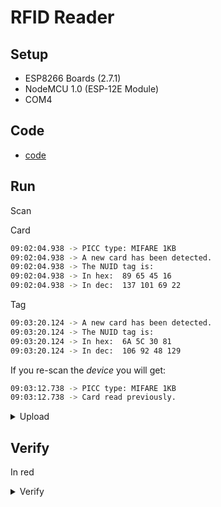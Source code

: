 # RFID Reader

## Setup

- ESP8266 Boards (2.7.1)
- NodeMCU 1.0 (ESP-12E Module)
- COM4

## Code

- [code](ESP8266.ino)

## Run

Scan

Card

```bash
09:02:04.938 -> PICC type: MIFARE 1KB
09:02:04.938 -> A new card has been detected.
09:02:04.938 -> The NUID tag is:
09:02:04.938 -> In hex:  89 65 45 16
09:02:04.938 -> In dec:  137 101 69 22
```

Tag

```bash
09:03:20.124 -> A new card has been detected.
09:03:20.124 -> The NUID tag is:
09:03:20.124 -> In hex:  6A 5C 30 81
09:03:20.124 -> In dec:  106 92 48 129
```

If you re-scan the _device_ you will get:

```bash
09:03:12.738 -> PICC type: MIFARE 1KB
09:03:12.738 -> Card read previously.
```

<details>
<summary>Upload</summary>

```bash
esptool.py v3.0
Serial port COM4
Connecting....
Chip is ESP8266EX
Features: WiFi
Crystal is 26MHz
MAC: f4:cf:a2:d0:48:e7
Uploading stub...
Running stub...
Stub running...
Configuring flash size...
Auto-detected Flash size: 4MB
Compressed 276288 bytes to 202997...
Writing at 0x00000000... (7 %)
Writing at 0x00004000... (15 %)
Writing at 0x00008000... (23 %)
Writing at 0x0000c000... (30 %)
Writing at 0x00010000... (38 %)
Writing at 0x00014000... (46 %)
Writing at 0x00018000... (53 %)
Writing at 0x0001c000... (61 %)
Writing at 0x00020000... (69 %)
Writing at 0x00024000... (76 %)
Writing at 0x00028000... (84 %)
Writing at 0x0002c000... (92 %)
Writing at 0x00030000... (100 %)
Wrote 276288 bytes (202997 compressed) at 0x00000000 in 19.9 seconds (effective 111.3 kbit/s)...
Hash of data verified.

Leaving...
Hard resetting via RTS pin...
```

</details>

## Verify

In red

<details>
<summary>Verify</summary>

```bash
. Variables and constants in RAM (global, static), used 28276 / 80192 bytes (35%)
║   SEGMENT  BYTES    DESCRIPTION
╠══ DATA     1496     initialized variables
╠══ RODATA   988      constants       
╚══ BSS      25792    zeroed variables
. Instruction RAM (IRAM_ATTR, ICACHE_RAM_ATTR), used 60331 / 65536 bytes (92%)
║   SEGMENT  BYTES    DESCRIPTION
╠══ ICACHE   32768    reserved space for flash instruction cache
╚══ IRAM     27563    code in IRAM    
. Code in flash (default, ICACHE_FLASH_ATTR), used 242096 / 1048576 bytes (23%)
║   SEGMENT  BYTES    DESCRIPTION
╚══ IROM     242096   code in flash 
```

</details>
